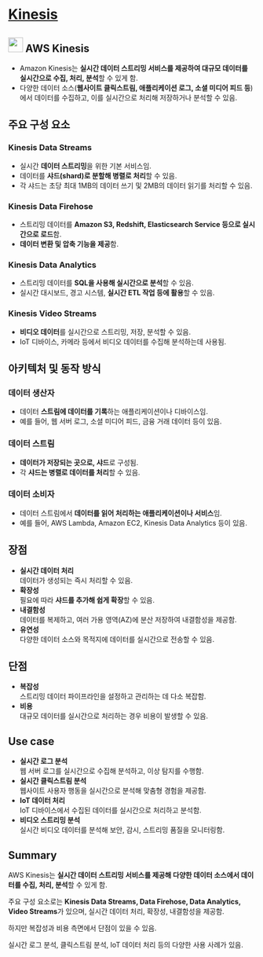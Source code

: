 # [Kinesis](https://aws.amazon.com/ko/kinesis/)

## <img src = "https://github.com/LeeWooJung/AWS-SAA-C03/assets/31682438/74710dfe-713d-45c0-a779-91cbaae25694" width = "30" height = "30"> AWS Kinesis

* Amazon Kinesis는 **실시간 데이터 스트리밍 서비스를 제공하여 대규모 데이터를 실시간으로 수집, 처리, 분석**할 수 있게 함.  
* 다양한 데이터 소스(**웹사이트 클릭스트림, 애플리케이션 로그, 소셜 미디어 피드 등**)에서 데이터를 수집하고, 이를 실시간으로 처리해 저장하거나 분석할 수 있음.

## 주요 구성 요소

### Kinesis Data Streams

* 실시간 **데이터 스트리밍**을 위한 기본 서비스임.
* 데이터를 **샤드(shard)로 분할해 병렬로 처리**할 수 있음.
* 각 샤드는 초당 최대 1MB의 데이터 쓰기 및 2MB의 데이터 읽기를 처리할 수 있음.

### Kinesis Data Firehose

* 스트리밍 데이터를 **Amazon S3, Redshift, Elasticsearch Service 등으로 실시간으로 로드**함.
* **데이터 변환 및 압축 기능을 제공**함.

### Kinesis Data Analytics

* 스트리밍 데이터를 **SQL을 사용해 실시간으로 분석**할 수 있음.
* 실시간 대시보드, 경고 시스템, **실시간 ETL 작업 등에 활용**할 수 있음.

### Kinesis Video Streams

* **비디오 데이터**를 실시간으로 스트리밍, 저장, 분석할 수 있음.
* IoT 디바이스, 카메라 등에서 비디오 데이터를 수집해 분석하는데 사용됨.

## 아키텍처 및 동작 방식

### 데이터 생산자

* 데이터 **스트림에 데이터를 기록**하는 애플리케이션이나 디바이스임.  
* 예를 들어, 웹 서버 로그, 소셜 미디어 피드, 금융 거래 데이터 등이 있음.

### 데이터 스트림  

* **데이터가 저장되는 곳으로, 샤드**로 구성됨.  
* 각 **샤드는 병렬로 데이터를 처리**할 수 있음.

### 데이터 소비자  

* 데이터 스트림에서 **데이터를 읽어 처리하는 애플리케이션이나 서비스**임.  
* 예를 들어, AWS Lambda, Amazon EC2, Kinesis Data Analytics 등이 있음.

## 장점

* **실시간 데이터 처리**  
데이터가 생성되는 즉시 처리할 수 있음.
* **확장성**  
필요에 따라 **샤드를 추가해 쉽게 확장**할 수 있음.
* **내결함성**  
데이터를 복제하고, 여러 가용 영역(AZ)에 분산 저장하여 내결함성을 제공함.
* **유연성**  
다양한 데이터 소스와 목적지에 데이터를 실시간으로 전송할 수 있음.

## 단점

* **복잡성**  
스트리밍 데이터 파이프라인을 설정하고 관리하는 데 다소 복잡함.
* **비용**  
대규모 데이터를 실시간으로 처리하는 경우 비용이 발생할 수 있음.

## Use case

* **실시간 로그 분석**  
웹 서버 로그를 실시간으로 수집해 분석하고, 이상 탐지를 수행함.
* **실시간 클릭스트림 분석**  
웹사이트 사용자 행동을 실시간으로 분석해 맞춤형 경험을 제공함.
* **IoT 데이터 처리**  
IoT 디바이스에서 수집된 데이터를 실시간으로 처리하고 분석함.
* **비디오 스트리밍 분석**  
실시간 비디오 데이터를 분석해 보안, 감시, 스트리밍 품질을 모니터링함.

## Summary
AWS Kinesis는 **실시간 데이터 스트리밍 서비스를 제공해 다양한 데이터 소스에서 데이터를 수집, 처리, 분석**할 수 있게 함.  

주요 구성 요소로는 **Kinesis Data Streams, Data Firehose, Data Analytics, Video Streams**가 있으며, 실시간 데이터 처리, 확장성, 내결함성을 제공함.  

하지만 복잡성과 비용 측면에서 단점이 있을 수 있음.  

실시간 로그 분석, 클릭스트림 분석, IoT 데이터 처리 등의 다양한 사용 사례가 있음.
